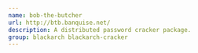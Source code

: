 ```yaml
---
name: bob-the-butcher
url: http://btb.banquise.net/
description: A distributed password cracker package.
group: blackarch blackarch-cracker
---
```

